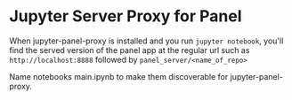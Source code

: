 # Jupyter Server Proxy for Panel

When jupyter-panel-proxy is installed and you run `jupyter notebook`,
you'll find the served version of the panel app at the regular url
such as `http://localhost:8888` followed by `panel_server/<name_of_repo>`

Name notebooks main.ipynb to make them discoverable for jupyter-panel-proxy.
